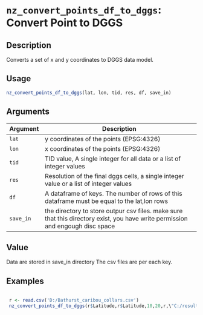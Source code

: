 # `nz_convert_points_df_to_dggs`: Convert Point to DGGS

## Description


 Converts a set of x and y coordinates to DGGS data model.


## Usage

```r
nz_convert_points_df_to_dggs(lat, lon, tid, res, df, save_in)
```


## Arguments

Argument      |Description
------------- |----------------
```lat```     |     y coordinates of the points (EPSG:4326)
```lon```     |     x coordinates of the points (EPSG:4326)
```tid```     |     TID value, A single integer for all data or a list of integer values
```res```     |     Resolution of the final dggs cells, a single integer value or a list of integer values
```df```     |     A dataframe of keys. The number of rows of this dataframe must be equal to the lat,lon rows
```save_in```     |     the directory to store outpur csv files. make sure that this directory exist, you have write permission and engough disc space

## Value


 Data are stored in save_in directory The csv files are per each key.


## Examples

```r 

 r <- read.csv('D:/Bathurst_caribou_collars.csv')
 nz_convert_points_df_to_dggs(r$Latitude,r$Latitude,10,20,r,\"C:/result")
```